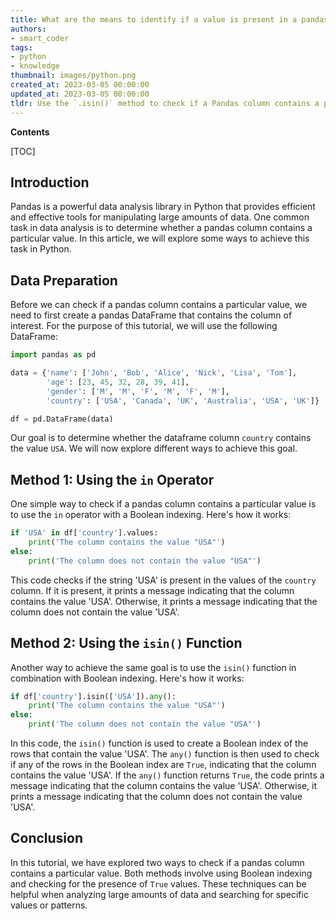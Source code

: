 ```yaml
---
title: What are the means to identify if a value is present in a pandas column?
authors:
- smart_coder
tags:
- python
- knowledge
thumbnail: images/python.png
created_at: 2023-03-05 00:00:00
updated_at: 2023-03-05 00:00:00
tldr: Use the `.isin()` method to check if a Pandas column contains a particular value or a list of values.
---
```


**Contents**

[TOC]

## Introduction

Pandas is a powerful data analysis library in Python that provides efficient and effective tools for manipulating large amounts of data. One common task in data analysis is to determine whether a pandas column contains a particular value. In this article, we will explore some ways to achieve this task in Python.

## Data Preparation

Before we can check if a pandas column contains a particular value, we need to first create a pandas DataFrame that contains the column of interest. For the purpose of this tutorial, we will use the following DataFrame:

``` python
import pandas as pd

data = {'name': ['John', 'Bob', 'Alice', 'Nick', 'Lisa', 'Tom'],
        'age': [23, 45, 32, 28, 39, 41],
        'gender': ['M', 'M', 'F', 'M', 'F', 'M'],
        'country': ['USA', 'Canada', 'UK', 'Australia', 'USA', 'UK']}

df = pd.DataFrame(data)
``` 

Our goal is to determine whether the dataframe column `country` contains the value `USA`. We will now explore different ways to achieve this goal.

## Method 1: Using the `in` Operator

One simple way to check if a pandas column contains a particular value is to use the `in` operator with a Boolean indexing. Here's how it works:

``` python
if 'USA' in df['country'].values:
    print('The column contains the value "USA"')
else:
    print('The column does not contain the value "USA"')
```

This code checks if the string 'USA' is present in the values of the `country` column. If it is present, it prints a message indicating that the column contains the value 'USA'. Otherwise, it prints a message indicating that the column does not contain the value 'USA'.

## Method 2: Using the `isin()` Function

Another way to achieve the same goal is to use the `isin()` function in combination with Boolean indexing. Here's how it works:

``` python
if df['country'].isin(['USA']).any():
    print('The column contains the value "USA"')
else:
    print('The column does not contain the value "USA"')
```

In this code, the `isin()` function is used to create a Boolean index of the rows that contain the value 'USA'. The `any()` function is then used to check if any of the rows in the Boolean index are `True`, indicating that the column contains the value 'USA'. If the `any()` function returns `True`, the code prints a message indicating that the column contains the value 'USA'. Otherwise, it prints a message indicating that the column does not contain the value 'USA'.

## Conclusion

In this tutorial, we have explored two ways to check if a pandas column contains a particular value. Both methods involve using Boolean indexing and checking for the presence of `True` values. These techniques can be helpful when analyzing large amounts of data and searching for specific values or patterns.
